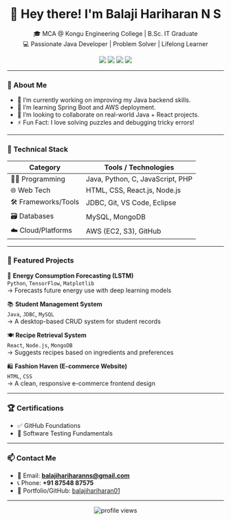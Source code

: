 <h1 align="center">👋 Hey there! I'm Balaji Hariharan N S</h1>

<p align="center">
  🎓 MCA @ Kongu Engineering College | B.Sc. IT Graduate<br>
  💻 Passionate Java Developer | Problem Solver | Lifelong Learner
</p>

<p align="center">
  <a href="mailto:balajihariharanns@gmail.com"><img src="https://img.shields.io/badge/Gmail-D14836?style=for-the-badge&logo=gmail&logoColor=white"/></a>
  <a href="https://www.linkedin.com/in/n-s-balaji-hariharan-28109a24a/"><img src="https://img.shields.io/badge/LinkedIn-blue?style=for-the-badge&logo=linkedin&logoColor=white"/></a>
  <a href="https://github.com/balajihariharan01"><img src="https://img.shields.io/badge/GitHub-000?style=for-the-badge&logo=github&logoColor=white"/></a>
  <a href="https://leetcode.com/u/balajihariharan/"><img src="https://img.shields.io/badge/LeetCode-F89F1B?style=for-the-badge&logo=leetcode&logoColor=white"/></a>
</p>

---

### 🌟 About Me
- 🔭 I’m currently working on improving my Java backend skills.
- 🌱 I’m learning Spring Boot and AWS deployment.
- 👯 I’m looking to collaborate on real-world Java + React projects.
- ⚡ Fun Fact: I love solving puzzles and debugging tricky errors!

---

### 💼 Technical Stack

| Category            | Tools / Technologies                                                             |
|---------------------|----------------------------------------------------------------------------------|
| 👨‍💻 Programming     | Java, Python, C, JavaScript, PHP                                                 |
| 🌐 Web Tech         | HTML, CSS, React.js, Node.js                                                     |
| 🛠️ Frameworks/Tools | JDBC, Git, VS Code, Eclipse                                                      |
| 🗃️ Databases         | MySQL, MongoDB                                                                   |
| ☁️ Cloud/Platforms   | AWS (EC2, S3), GitHub                                                            |

---

### 🚀 Featured Projects

🔋 **Energy Consumption Forecasting (LSTM)**  
`Python`, `TensorFlow`, `Matplotlib`  
→ Forecasts future energy use with deep learning models  

📚 **Student Management System**  
`Java`, `JDBC`, `MySQL`  
→ A desktop-based CRUD system for student records  

🍽️ **Recipe Retrieval System**  
`React`, `Node.js`, `MongoDB`  
→ Suggests recipes based on ingredients and preferences  

🛍️ **Fashion Haven (E-commerce Website)**  
`HTML`, `CSS`  
→ A clean, responsive e-commerce frontend design  

---

### 🏆 Certifications

- ✅ GitHub Foundations  
- 🧪 Software Testing Fundamentals  

---

### 📫 Contact Me
- 📧 Email: **balajihariharanns@gmail.com**
- 📞 Phone: **+91 87548 87575**
- 🔗 Portfolio/GitHub: [balajihariharan01](https://github.com/balajihariharan01)

---

<p align="center">
  <img src="https://komarev.com/ghpvc/?username=balajihariharan01&label=Profile%20views&color=0e75b6&style=flat" alt="profile views"/>
</p>
